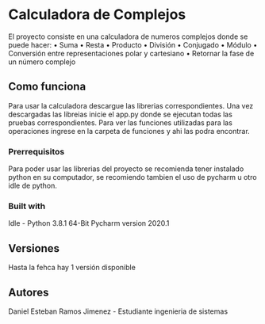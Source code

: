 # Calculadora de Complejos
El proyecto consiste en una calculadora de numeros complejos donde se puede hacer:
• Suma
• Resta
• Producto
• División
• Conjugado
• Módulo
• Conversión entre representaciones polar y cartesiano
• Retornar la fase de un número complejo
## Como funciona
Para usar la calculadora descargue las librerias correspondientes. Una vez descargadas las libreias inicie el app.py donde se ejecutan todas las pruebas correspondientes.
Para ver las funciones utilizadas para las operaciones ingrese en la carpeta de funciones y ahi las podra encontrar.
### Prerrequisitos
Para poder usar las librerias del proyecto se recomienda tener instalado python en su computador, se recomiendo tambien el uso de pycharm u otro idle de python.
### Built with
Idle - Python 3.8.1 64-Bit
Pycharm version 2020.1
## Versiones
Hasta la fehca hay 1 versión disponible
## Autores
Daniel Esteban Ramos Jimenez - Estudiante ingenieria de sistemas
